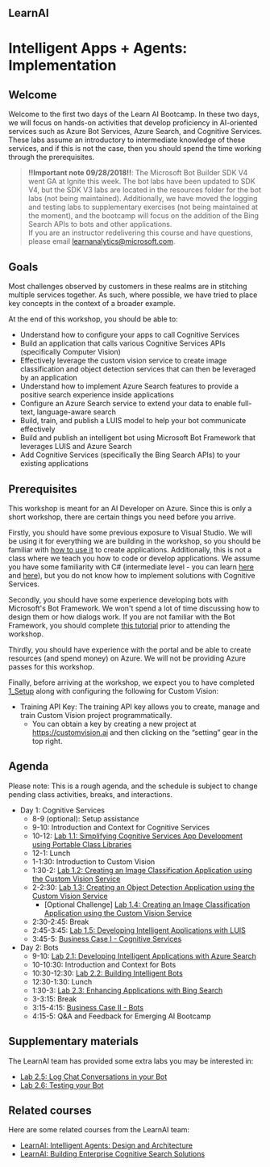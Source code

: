## LearnAI
# Intelligent Apps + Agents: Implementation

## Welcome 

Welcome to the first two days of the Learn AI Bootcamp. In these two days, we will focus on hands-on activities that develop proficiency in AI-oriented services such as Azure Bot Services, Azure Search, and Cognitive Services. These labs assume an introductory to intermediate knowledge of these services, and if this is not the case, then you should spend the time working through the prerequisites.

> **!!Important note 09/28/2018!!**: The Microsoft Bot Builder SDK V4 went GA at Ignite this week. The bot labs have been updated to SDK V4, but the SDK V3 labs are located in the resources folder for the bot labs (not being maintained). Additionally, we have moved the logging and testing labs to supplementary exercises (not being maintained at the moment), and the bootcamp will focus on the addition of the Bing Search APIs to bots and other applications.  
> If you are an instructor redelivering this course and have questions, please email learnanalytics@microsoft.com.  

## Goals

Most challenges observed by customers in these realms are in stitching multiple services together. As such, where possible, we have tried to place key concepts in the context of a broader example. 

At the end of this workshop, you should be able to:

- Understand how to configure your apps to call Cognitive Services
- Build an application that calls various Cognitive Services APIs (specifically Computer Vision)
- Effectively leverage the custom vision service to create image classification  and object detection services that can then be leveraged by an application
- Understand how to implement Azure Search features to provide a positive search experience inside applications
- Configure an Azure Search service to extend your data to enable full-text, language-aware search
- Build, train, and publish a LUIS model to help your bot communicate effectively
- Build and publish an intelligent bot using Microsoft Bot Framework that leverages LUIS and Azure Search
- Add Cognitive Services (specifically the Bing Search APIs) to your existing applications


## Prerequisites

This workshop is meant for an AI Developer on Azure. Since this is only a short workshop, there are certain things you need before you arrive.

Firstly, you should have some previous exposure to Visual Studio. We will be using it for everything we are building in the workshop, so you should be familiar with [how to use it](https://docs.microsoft.com/en-us/visualstudio/ide/visual-studio-ide) to create applications. Additionally, this is not a class where we teach you how to code or develop applications. We assume you have some familiarity with C# (intermediate level - you can learn [here](https://mva.microsoft.com/en-us/training-courses/c-fundamentals-for-absolute-beginners-16169?l=Lvld4EQIC_2706218949) and [here](https://docs.microsoft.com/en-us/dotnet/csharp/quick-starts/)), but you do not know how to implement solutions with Cognitive Services. 

Secondly, you should have some experience developing bots with Microsoft's Bot Framework. We won't spend a lot of time discussing how to design them or how dialogs work. If you are not familiar with the Bot Framework, you should complete [this tutorial](https://docs.microsoft.com/en-us/azure/bot-service/dotnet/bot-builder-dotnet-sdk-quickstart?view=azure-bot-service-4.0) prior to attending the workshop.

Thirdly, you should have experience with the portal and be able to create resources (and spend money) on Azure. We will not be providing Azure passes for this workshop.

Finally, before arriving at the workshop, we expect you to have completed [1_Setup](./lab01.1-computer_vision/1_Setup.md) along with configuring the following for Custom Vision:
  * Training API Key: The training API key allows you to create, manage and train Custom Vision project programmatically.
    * You can obtain a key by creating a new project at https://customvision.ai and then clicking on the “setting” gear in the top right. 
 


## Agenda

Please note: This is a rough agenda, and the schedule is subject to change pending class activities, breaks, and interactions.

- Day 1: Cognitive Services
  - 8-9 (optional): Setup assistance
  - 9-10: Introduction and Context for Cognitive Services
  - 10-12: [Lab 1.1: Simplifying Cognitive Services App Development using Portable Class Libraries][lab-cogsrvc-301]
  - 12-1: Lunch
  - 1-1:30: Introduction to Custom Vision
  - 1:30-2: [Lab 1.2: Creating an Image Classification Application using the Custom Vision Service][lab-cogsrvc-321]
  - 2-2:30: [Lab 1.3: Creating an Object Detection Application using the Custom Vision Service][lab-cogsrvc-322]
    - [Optional Challenge] [Lab 1.4: Creating an Image Classification Application using the Custom Vision Service][lab-cogsrvc-323]
  - 2:30-2:45: Break
  - 2:45-3:45: [Lab 1.5: Developing Intelligent Applications with LUIS][lab-cogsrvc-341]
  - 3:45-5: [Business Case I - Cognitive Services](./lab01.6-bootcamp_case_1/Case_Part1.md)
- Day 2: Bots
  - 9-10: [Lab 2.1: Developing Intelligent Applications with Azure Search][lab-azsearch-301]
  - 10-10:30: Introduction and Context for Bots
  - 10:30-12:30: [Lab 2.2: Building Intelligent Bots][lab-intelbot-301]
  - 12:30-1:30: Lunch
  - 1:30-3:  [Lab 2.3: Enhancing Applications with Bing Search](./lab02.3-bing_search/0_README.md)
  - 3-3:15: Break
  - 3:15-4:15: [Business Case II - Bots](./lab02.4-bootcamp_case_2/Case_Part2.md)
  - 4:15-5: Q&A and Feedback for Emerging AI Bootcamp

## Supplementary materials
The LearnAI team has provided some extra labs you may be interested in:
- [Lab 2.5: Log Chat Conversations in your Bot](./lab02.5-logging_chat_conversations/0_README.md)
- [Lab 2.6: Testing your Bot](./lab02.6-testing_bots/0_README.md)


## Related courses
Here are some related courses from the LearnAI team:
- [LearnAI: Intelligent Agents: Design and Architecture](https://aka.ms/daaia)
- [LearnAI: Building Enterprise Cognitive Search Solutions](https://aka.ms/csw)  

[lab-cogsrvc-301]: https://aka.ms/LearnAI-EmergingAIDevBootcamp-cogsrvc-301
[lab-cogsrvc-321]: https://aka.ms/LearnAI-EmergingAIDevBootcamp-cogsrvc-321
[lab-cogsrvc-322]: https://aka.ms/LearnAI-EmergingAIDevBootcamp-cogsrvc-322
[lab-cogsrvc-323]: https://aka.ms/LearnAI-EmergingAIDevBootcamp-cogsrvc-323
[lab-cogsrvc-341]: https://aka.ms/LearnAI-EmergingAIDevBootcamp-cogsrvc-341
[lab-azsearch-301]: https://aka.ms/LearnAI-EmergingAIDevBootcamp-azsearch-301
[lab-intelbot-301]: https://aka.ms/LearnAI-EmergingAIDevBootcamp-intelbot-301
[lab-intelbot-311]: https://aka.ms/LearnAI-EmergingAIDevBootcamp-intelbot-311
[lab-intelbot-321]:https://aka.ms/LearnAI-EmergingAIDevBootcamp-intelbot-321
[gitter]: https://gitter.im/LearnAI-Bootcamps

